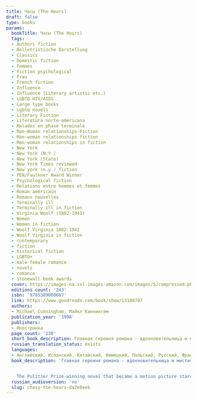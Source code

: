 ```yaml
---
title: Часы (The Hours)
draft: false
type: books
params:
  bookTitle: Часы (The Hours)
  tags:
  - Authors fiction
  - Belletristische Darstellung
  - Classics
  - Domestic fiction
  - Femmes
  - Fiction psychological
  - Frau
  - French fiction
  - Influence
  - Influence (Literary artistic etc.)
  - LGBTQ HIV/AIDS
  - Large type books
  - Lgbtq novels
  - Literary Fiction
  - Literatura norte-americana
  - Malades en phase terminale
  - Man-Woman relationships-Fiction
  - Man-woman relationships fiction
  - Man-woman relationships in fiction
  - New York
  - New York (N.Y.)
  - New York (State)
  - New York Times reviewed
  - New york (n.y.) fiction
  - PEN/Faulkner Award Winner
  - Psychological fiction
  - Relations entre hommes et femmes
  - Roman américain
  - Romans nouvelles
  - Terminally ill
  - Terminally ill in fiction
  - Virginia Woolf (1882-1941)
  - Women
  - Women in fiction
  - Woolf Virginia 1882-1941
  - Woolf Virginia in fiction
  - contemporary
  - fiction
  - historical fiction
  - LGBTQ+
  - male-female romance
  - novels
  - romance
  - Stonewall book awards
  cover: https://images-na.ssl-images-amazon.com/images/S/compressed.photo.goodreads.com/books/1479663379i/11899.jpg
  editions count: '243'
  isbn: '9785389000667'
  link: https://www.goodreads.com/book/show/13180707
  authors:
  - Michael Cunningham, Майкл Каннингем
  publication_year: '1998'
  publishers:
  - Иностранка
  page_count: '230'
  short_book_description: Главная героиня романа - вдохновительница и мистический "соавтор" Каннингема, знаменитая английская писательница Вирджиния Вулф. Наряду с ней, пишущей свой прославленный роман "Миссис Дэллоуэй" в 20-х годах XX века…
  russian_translation_status: exists
  languages:
  - Английский, Испанский, Китайский, Немецкий, Польский, Русский, Французский, Хорватский
  book_description: 'Главная героиня романа - вдохновительница и мистический "соавтор" Каннингема, знаменитая английская писательница Вирджиния Вулф. Наряду с ней, пишущей свой прославленный роман "Миссис Дэллоуэй" в 20-х годах XX века, в "Часах" рассказывается о миссис Браун, читающей эту книгу в середине века, и миссис Дэллоуэй, живущей в конце XX века в Нью-Йорке, чья судьба так схожа с судьбой Клариссы из книги Вулф. Англия 20-х и Америка 90-х. Патриархальный Ричмонд, послевоенный Лос-Анджелес и сверхсовременный Нью-Йорк. Как устроено время? Как рождаются книги? Обо всем этом - "Часы".


    The Pulitzer Prize-winning novel that became a motion picture starring Meryl Streep, Julianne Moore, and Nicole Kidman, directed by Stephen Daldry from a screenplay by David Hare.InThe Hours, Michael Cunningham, widely praised as one of the most gifted writers of his generation, draws inventively on the life and work of Virginia Woolf to tell the story of a group of contemporary characters struggling with the conflicting claims of love and inheritance, hope and despair. The narrative of Woolf''s last days before her suicide early in World War II counterpoints the fictional stories of Samuel, a famous poet whose life has been shadowed by his talented and troubled mother, and his lifelong friend Clarissa, who strives to forge a balanced and rewarding life in spite of the demands of friends, lovers, and family.Passionate, profound, and deeply moving, this is Cunningham''s most remarkable achievement to date.'
  russian_audioversion: 'no'
  slug: chasy-the-hours-da2e8eeb
---
```

